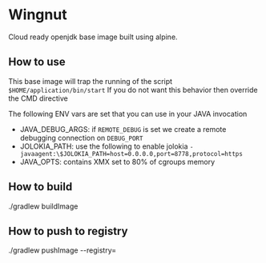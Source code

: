 # Wingnut

Cloud ready openjdk base image built using alpine.

## How to use
This base image will trap the running of the script `$HOME/application/bin/start`
If you do not want this behavior then override the CMD directive

The following ENV vars are set that you can use in your JAVA invocation
 - JAVA_DEBUG_ARGS: if `REMOTE_DEBUG` is set we create a remote debugging connection on `DEBUG_PORT`
 - JOLOKIA_PATH: use the following to enable jolokia `-javaagent:\$JOLOKIA_PATH=host=0.0.0.0,port=8778,protocol=https`
 - JAVA_OPTS: contains XMX set to 80% of cgroups memory
 

## How to build  
./gradlew  buildImage

## How to push to registry
./gradlew pushImage --registry=<registry>

